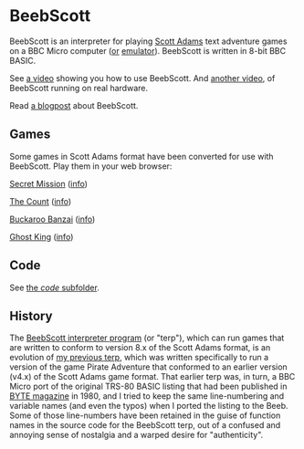 # BeebScott

BeebScott is an interpreter for playing [Scott Adams](http://www.msadams.com/adventures.htm) text adventure games on a BBC Micro computer ([or](https://bbc.godbolt.org) [emulator](http://www.mkw.me.uk/beebem/)). BeebScott is written in 8-bit BBC BASIC.

See [a video](https://www.youtube.com/watch?v=lEjDFMw25kw) showing you how to use BeebScott. And [another video](https://www.youtube.com/watch?v=Y9r2r1hbr94), of BeebScott running on real hardware.

Read [a blogpost](https://ahopeful.wordpress.com/2022/02/14/beebscott-the-scott-adams-interpreter-nobody-asked-for/) about BeebScott. 


## Games

Some games in Scott Adams format have been converted for use with BeebScott. Play them in your web browser:

[Secret Mission](http://bbcmicro.co.uk//jsbeeb/play.php?autoboot&disc=https://raw.githubusercontent.com/ahope1/BeebScott/main/games/ScottAdams/03%20Secret%20Mission/adv03-edited.ssd&cpuMultiplier=2) ([info](https://github.com/ahope1/BeebScott/tree/main/games/ScottAdams/03%20Secret%20Mission))

[The Count](http://bbcmicro.co.uk//jsbeeb/play.php?autoboot&disc=https://raw.githubusercontent.com/ahope1/BeebScott/main/games/ScottAdams/05%20The%20Count/adv05-count.ssd&cpuMultiplier=2) ([info](https://github.com/ahope1/BeebScott/tree/main/games/ScottAdams/05%20The%20Count))

[Buckaroo Banzai](http://bbcmicro.co.uk//jsbeeb/play.php?autoboot&disc=https://raw.githubusercontent.com/ahope1/BeebScott/main/games/ScottAdams/14b%20Buckaroo%20Banzai/adv14b-edit.ssd&cpuMultiplier=2) ([info](https://github.com/ahope1/BeebScott/tree/main/games/ScottAdams/14b%20Buckaroo%20Banzai))

[Ghost King](http://bbcmicro.co.uk//jsbeeb/play.php?autoboot&disc=https://raw.githubusercontent.com/ahope1/BeebScott/main/games/GhostKing/gk.ssd&cpuMultiplier=2) ([info](https://github.com/ahope1/BeebScott/tree/main/games/GhostKing))


## Code

See [the *code* subfolder](https://github.com/ahope1/BeebScott/tree/main/code/).


## History

The [BeebScott interpreter program](https://github.com/ahope1/BeebScott/blob/main/code/terp.bas) (or "terp"), which can run games that are written to conform to version 8.x of the Scott Adams format, is an evolution of [my previous terp](https://github.com/ahope1/Beeb-Pirate-Adventure), which was written specifically to run a version of the game Pirate Adventure that conformed to an earlier version (v4.x) of the Scott Adams game format. That earlier terp was, in turn, a BBC Micro port of the original TRS-80 BASIC listing that had been published in [BYTE magazine](https://archive.org/details/byte-magazine-1980-12/page/n193/mode/1up) in 1980, and I tried to keep the same line-numbering and variable names (and even the typos) when I ported the listing to the Beeb. Some of those line-numbers have been retained in the guise of function names in the source code for the BeebScott terp, out of a confused and annoying sense of nostalgia and a warped desire for "authenticity". 
